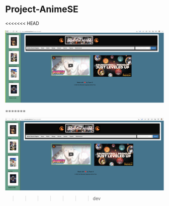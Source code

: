# Project-AnimeSE
<!-- This project was designed for a user to have easy access to a search engine of the genre Japanese Anime and mostly Japanese Anime related websites, links, and searches of the featured topic. A user is able to access movies, novels, comics, news, figures, and everything related to Japanese Anime. There is access to almost everything related to the Japanese Anime search engine. You can search for mainly Japanese Anime themed searches. The project used a YouTube aoi and a Jikan.moe api to have many results from the ANime engine. This search has popular and sugggeested Amime movies to watch. This website is very easy to use and navigate to find what you are searching for that is related to Japanese Anime. -->

<<<<<<< HEAD
<!-- This webpage displays a Japanese Anime search engine that will give you access to most Japanese Anime topics. There are buttons that will navigate you to a specific website depending on what you are cearch for in the nav bar. There is news, movies, manga, figures, and more to fit your search criteria. The search bar contains a search for JapaneseAnime related topics and movies depending on your search. There is two api and one is the YouTube api and the other 
Jikan.moe(Correct spelling as needed). This search engine have the features of easy access to numerous Anime related topics.  -->

![](AnimeScreenShot.png)

=======


![](ProjectAnime.png)
>>>>>>> dev
